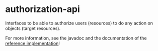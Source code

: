 authorization-api
=================

Interfaces to be able to authorize users (resources) to do any action on
objects (target resources).

For more information, see the javadoc and the documentation of the
[reference implementation][1]!

[1]: https://github.com/everit-org/authorization-ri
